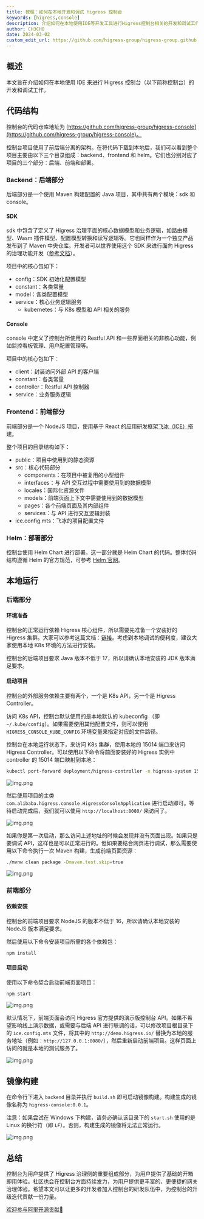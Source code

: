 ```yaml
---
title: 教程：如何在本地开发和调试 Higress 控制台
keywords: [higress,console]
description: 介绍如何在本地使用IDE等开发工具进行Higress控制台相关的开发和调试工作。
author: CH3CHO
date: 2024-03-02
custom_edit_url: https://github.com/higress-group/higress-group.github.io/blob/main/i18n/en/docusaurus-plugin-content-blog/console-dev.md
---
```


## 概述

本文旨在介绍如何在本地使用 IDE 来进行 Higress 控制台（以下简称控制台）的开发和调试工作。

## 代码结构

控制台的代码仓库地址为 [https://github.com/higress-group/higress-console](https://github.com/higress-group/higress-console)。

控制台项目使用了前后端分离的架构。在将代码下载到本地后，我们可以看到整个项目主要由以下三个目录组成：backend、frontend 和 helm。它们也分别对应了项目的三个部分：后端、前端和部署。

### Backend：后端部分

后端部分是一个使用 Maven 构建配置的 Java 项目，其中共有两个模块：sdk 和 console。

#### SDK

sdk 中包含了定义了 Higress 治理平面的核心数据模型和业务逻辑，如路由模型、Wasm 插件模型、配置模型转换和读写逻辑等。它也同样作为一个独立产品发布到了 Maven 中央仓库。开发者可以世界使用这个 SDK 来进行面向 Higress 的治理功能开发（[参考文档](/blog/admin-sdk-intro)）。

项目中的核心包如下：

- config：SDK 初始化配置模型
- constant：各类常量
- model：各类配置模型
- service：核心业务逻辑服务
  - kubernetes：与 K8s 模型和 API 相关的服务

#### Console

console 中定义了控制台所使用的 Restful API 和一些界面相关的非核心功能，例如监控看板管理、用户配置管理等。

项目中的核心包如下：

- client：封装访问外部 API 的客户端 
- constant：各类常量
- controller：Restful API 控制器
- service：业务服务逻辑

### Frontend：前端部分

前端部分是一个 NodeJS 项目，使用基于 React 的应用研发框架[飞冰（ICE）](https://v3.ice.work/)搭建。

整个项目的目录结构如下：

- public：项目中使用到的静态资源
- src：核心代码部分
  - components：在项目中被复用的小型组件
  - interfaces：与 API 交互过程中需要使用到的数据模型
  - locales：国际化资源文件
  - models：前端页面上下文中需要使用到的数据模型
  - pages：各个前端页面及其内部组件
  - services：与 API 进行交互逻辑封装
- ice.config.mts：飞冰的项目配置文件

### Helm：部署部分

控制台使用 Helm Chart 进行部署。这一部分就是 Helm Chart 的代码。整体代码结构遵循 Helm 的官方规范，可参考 [Helm 官网](https://helm.sh/)。

## 本地运行

### 后端部分

#### 环境准备

控制台的正常运行依赖 Higress 核心组件，所以需要先准备一个安装好的 Higress 集群。大家可以参考这篇文档：[链接](/docs/user/quickstart)。考虑到本地调试的便利度，建议大家使用本地 K8s 环境的方法进行安装。

控制台的后端项目要求 Java 版本不低于 17，所以请确认本地安装的 JDK 版本满足要求。

#### 启动项目

控制台的外部服务依赖主要有两个，一个是 K8s API，另一个是 Higress Controller。

访问 K8s API，控制台默认使用的是本地默认的 kubeconfig （即 `~/.kube/config`）。如果需要使用其他配置文件，则可以使用 `HIGRESS_CONSOLE_KUBE_CONFIG` 环境变量来指定对应的文件路径。

控制台在本地运行状态下，来访问 K8s 集群，使用本地的 15014 端口来访问 Higress Controller。可以使用以下命令将前面安装好的 Higress 实例中 controller 的 15014 端口映射到本地：

```bash
kubectl port-forward deployment/higress-controller -n higress-system 15014
```

![img.png](../../../static/img/blog/console-dev/port-forward.png)

然后使用项目的主类 `com.alibaba.higress.console.HigressConsoleApplication` 进行启动即可。等待启动完成后，我们就可以使用 `http://localhost:8080/` 来访问了。

![img.png](../../../static/img/blog/console-dev/backend-start.png)

如果你是第一次启动，那么访问上述地址的时候会发现并没有页面出现。如果只是要调试 API，这样也是可以正常进行的。但如果要结合网页进行调试，那么需要使用以下命令执行一次 Maven 构建，生成前端页面资源：

```bash
./mvnw clean package -Dmaven.test.skip=true
```

![img.png](../../../static/img/blog/console-dev/backend-build.png)

### 前端部分

#### 依赖安装

控制台的前端项目要求 NodeJS 的版本不低于 16，所以请确认本地安装的 NodeJS 版本满足要求。

然后使用以下命令安装项目所需的各个依赖包：

```bash
npm install
```

#### 项目启动

使用以下命令契合启动前端页面项目：

```bash
npm start
```

![img.png](../../../static/img/blog/console-dev/frontend-start.png)

默认情况下，前端页面会访问 Higress 官方提供的演示版控制台 API。如果不希望影响线上演示数据，或需要与后端 API 进行联调的话，可以修改项目根目录下的 `ice.config.mts` 文件，将其中的 `http://demo.higress.io/` 替换为本地的服务地址（例如：`http://127.0.0.1:8080/`），然后重新启动前端项目。这样页面上访问的就是本地的测试服务了。

![img.png](../../../static/img/blog/console-dev/frontend-local-api.png)

## 镜像构建

在命令行下进入 `backend` 目录并执行 `build.sh` 即可启动镜像构建。构建生成的镜像名称为 `higress-console:0.0.1`。

注意：如果尝试在 Windows 下构建，请务必确认该目录下的 `start.sh` 使用的是 Linux 的换行符（即 `LF`）。否则，构建生成的镜像将无法正常运行。

![img.png](../../../static/img/blog/console-dev/image-build.png)

## 总结

控制台为用户提供了 Higress 治理侧的重要组成部分，为用户提供了基础的开箱即用体验。社区也会在控制台方面持续发力，为用户提供更丰富的、更便捷的网关治理体验。希望本文可以让更多的开发者加入控制台的研发队伍中，为控制台的升级迭代贡献一份力量。

[欢迎参与阿里开源贡献👏](https://github.com/alibaba/higress/issues/480)
